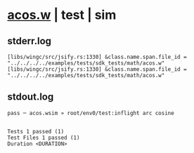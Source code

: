 # [acos.w](../../../../../../examples/tests/sdk_tests/math/acos.w) | test | sim

## stderr.log
```log
[libs/wingc/src/jsify.rs:1330] &class.name.span.file_id = "../../../../examples/tests/sdk_tests/math/acos.w"
[libs/wingc/src/jsify.rs:1330] &class.name.span.file_id = "../../../../examples/tests/sdk_tests/math/acos.w"
```

## stdout.log
```log
pass ─ acos.wsim » root/env0/test:inflight arc cosine
 
 
Tests 1 passed (1)
Test Files 1 passed (1)
Duration <DURATION>
```

